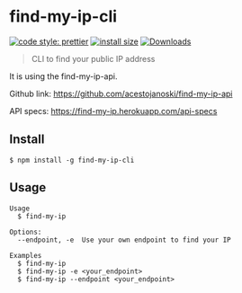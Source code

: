 # find-my-ip-cli
[![code style: prettier](https://img.shields.io/badge/code_style-prettier-ff69b4.svg?style=flat-square)](https://github.com/prettier/prettier)
[![install size](https://packagephobia.now.sh/badge?p=find-my-ip-cli)](https://packagephobia.now.sh/result?p=find-my-ip-cli)
[![Downloads](https://img.shields.io/npm/dm/find-my-ip-cli.svg)](https://npmjs.com/find-my-ip-cli)

> CLI to find your public IP address

It is using the find-my-ip-api.

Github link: https://github.com/acestojanoski/find-my-ip-api

API specs: https://find-my-ip.herokuapp.com/api-specs

## Install

```
$ npm install -g find-my-ip-cli
```

## Usage

```
Usage
  $ find-my-ip

Options:
  --endpoint, -e  Use your own endpoint to find your IP

Examples
  $ find-my-ip
  $ find-my-ip -e <your_endpoint>
  $ find-my-ip --endpoint <your_endpoint>
```

